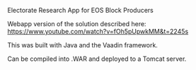 Electorate Research App for EOS Block Producers

Webapp version of the solution described here: https://www.youtube.com/watch?v=fOh5pUpwkMM&t=2245s

This was built with Java and the Vaadin framework.

Can be compiled into .WAR and deployed to a Tomcat server.
